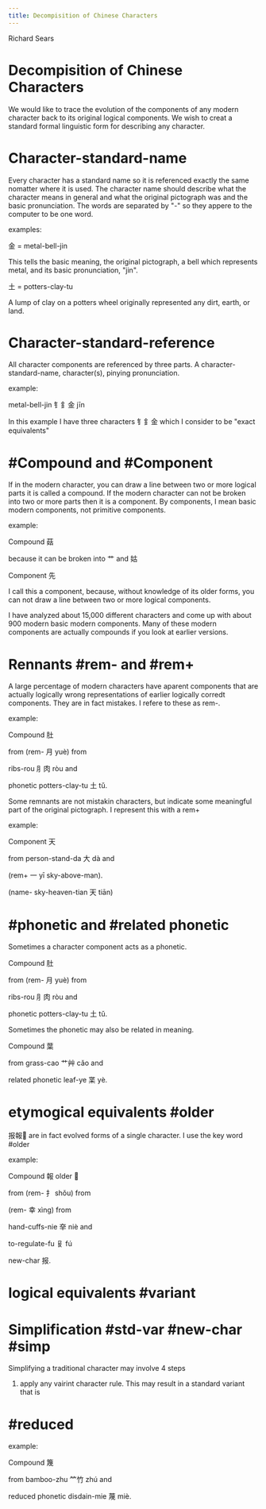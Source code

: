 ```yaml
---
title: Decompisition of Chinese Characters
---
```


Richard Sears

# Decompisition of Chinese Characters
We would like to trace the evolution of the components of any modern character back to its original logical components. 
We wish to creat a standard formal linguistic form for describing any character.

# Character-standard-name 

Every character has a standard name so it is referenced exactly the same nomatter where it is used. 
The character name should describe what the character means in general and
what the original pictograph was and the basic pronunciation.
The words are separated by "-" so they appere to the computer to be one word.

examples:

金 = metal-bell-jin 

This tells the basic meaning, the original pictograph, a bell which represents metal, and its basic pronunciation, "jin".

土 = potters-clay-tu 

A lump of clay on a potters wheel originally represented any dirt, earth, or land.

# Character-standard-reference

All character components are referenced by three parts. 
A character-standard-name, character(s), pinying pronunciation.

example: 

metal-bell-jin 钅釒金 jīn

In this example I have three characters 钅釒金 which I consider to be "exact equivalents" 

# #Compound and #Component
If in the modern character, you can draw a line between two or more logical parts it is called a compound.
If the modern character can not be broken into two or more parts then it is a component. 
By components, I mean basic modern components, not primitive components. 

example: 

Compound 菇

because it can be broken into 艹 and 姑

Component 先 

I call this a component, because, without knowledge of its older forms, you can not draw a line between two or more logical components. 

I have analyzed about 15,000 different characters and come up with about 900 modern basic modern components. 
Many of these modern components are actually compounds if you look at earlier versions. 

# Rennants #rem- and #rem+

A large percentage of modern characters have aparent components that are actually logically wrong representations of earlier logically corredt components. They are in fact mistakes. I refere to these as rem-.

example: 

Compound 肚

from (rem- 月 yuè) from 

ribs-rou ⺼肉 ròu and 

phonetic potters-clay-tu 土 tǔ.


Some remnants are not mistakin characters, but indicate some meaningful part of the original pictograph. I represent this with a rem+

example:

Component 天

from person-stand-da 大 dà and 

(rem+ 一 yī sky-above-man).

(name- sky-heaven-tian 天 tiān)

# #phonetic and #related phonetic
Sometimes a character component acts as a phonetic. 

Compound 肚

from (rem- 月 yuè) from 

ribs-rou ⺼肉 ròu and 

phonetic potters-clay-tu 土 tǔ.

Sometimes the phonetic may also be related in meaning. 

Compound 葉

from grass-cao 艹艸 cǎo and 

related phonetic leaf-ye 枼 yè.

# etymogical equivalents #older 
报報𡙈 are in fact evolved forms of a single character. I use the key word #older  

example:

Compound 報 older 𡙈 

from (rem- 扌 shǒu) from 

(rem- 幸 xìng) from 

hand-cuffs-nie 㚔 niè and 

to-regulate-fu 𠬝 fú

new-char 报.

# logical equivalents #variant 


# Simplification #std-var #new-char #simp
Simplifying a traditional character may involve 4 steps
1) apply any vairint character rule. This may result in a standard variant that is 




# #reduced 
example:

Compound 篾

from bamboo-zhu 𥫗竹 zhú and 

reduced phonetic disdain-mie 蔑 miè.



